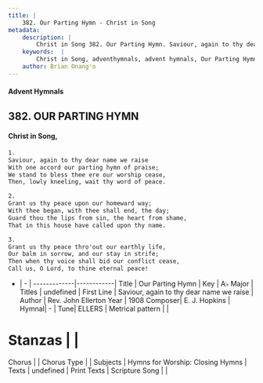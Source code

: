 ```yaml
---
title: |
    382. Our Parting Hymn - Christ in Song
metadata:
    description: |
        Christ in Song 382. Our Parting Hymn. Saviour, again to thy dear name we raise With one accord our parting hymn of praise; We stand to bless thee ere our worship cease, Then, lowly kneeling, wait thy word of peace.
    keywords:  |
        Christ in Song, adventhymnals, advent hymnals, Our Parting Hymn, Saviour, again to thy dear name we raise. 
    author: Brian Onang'o
---
```


#### Advent Hymnals
## 382. OUR PARTING HYMN
####  Christ in Song,

```txt
1.
Saviour, again to thy dear name we raise
With one accord our parting hymn of praise;
We stand to bless thee ere our worship cease,
Then, lowly kneeling, wait thy word of peace.

2.
Grant us thy peace upon our homeward way;
With thee began, with thee shall end, the day;
Guard thou the lips from sin, the heart from shame,
That in this house have called upon thy name.

3.
Grant us thy peace thro'out our earthly life,
Our balm in sorrow, and our stay in strife;
Then when thy voice shall bid our conflict cease,
Call us, O Lord, to thine eternal peace!

```

- |   -  |
-------------|------------|
Title | Our Parting Hymn |
Key | A♭ Major |
Titles | undefined |
First Line | Saviour, again to thy dear name we raise |
Author | Rev. John Ellerton
Year | 1908
Composer| E. J. Hopkins |
Hymnal|  - |
Tune| ELLERS |
Metrical pattern | |
# Stanzas |  |
Chorus |  |
Chorus Type |  |
Subjects | Hymns for Worship: Closing Hymns |
Texts | undefined |
Print Texts | 
Scripture Song |  |
    

